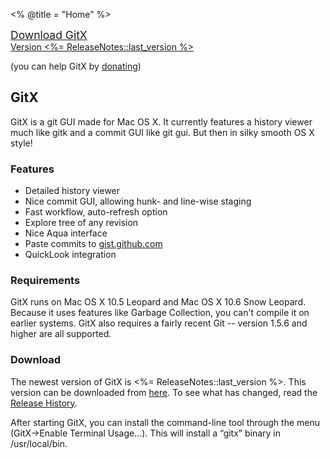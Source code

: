 <% @title = "Home"  %>
<div class="nohover" id="download">
	<div id="version">
	<a href="http://frim.frim.nl/GitXStable.app.zip" title="Latest GitX download" id="download_link" class="nohover">
	<span style="font-size: 125%">Download GitX</span><br>Version <%= ReleaseNotes::last_version %>
	</a></div>
	<p id="donate_link">(you can help GitX by <a href="http://www.pledgie.com/campaigns/1816">donating</a>)</p>
</div>

<h2 class="noclear">GitX</h2>
<p>
	GitX is a git GUI made for Mac OS X. It currently
features a history viewer much like gitk and a commit GUI like git gui. But
then in silky smooth OS X style!
</p>

<h3 class="noclear">Features</h3>
<ul>
	<li>Detailed history viewer</li>
	<li>Nice commit GUI, allowing hunk- and line-wise staging</li>
	<li>Fast workflow, auto-refresh option</li>
	<li>Explore tree of any revision</li>
	<li>Nice Aqua interface</li>
	<li>Paste commits to <a href="http://gist.github.com/">gist.github.com</a></li>
	<li>QuickLook integration</li>
</ul>

<h3>Requirements</h3>
<p>
	GitX runs on Mac OS X 10.5 Leopard and Mac OS X 10.6 Snow Leopard. Because it uses features like Garbage Collection, you can't compile it on earlier systems. GitX also requires a fairly recent Git -- version 1.5.6 and higher are all supported. 
</p>

<h3>Download</h3>
<p>
	The newest version of GitX is <%= ReleaseNotes::last_version %>. This version can be downloaded from <a href="http://frim.frim.nl/GitXStable.app.zip">here</a>. To see what has changed, read the <a href="release_history.html">Release History</a>.
</p>
<p>
	After starting GitX, you can install the command-line tool through the menu (GitX-&gt;Enable Terminal Usage…). This will install a “gitx” binary in /usr/local/bin.
</p>
